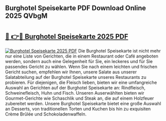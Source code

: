 ## Burghotel Speisekarte PDF Download Online 2025 QVbgM

# <h2><a href="http://gccy69m.nevu.top/?p=Burghotel+Speisekarte">🔗 👉🔴 Burghotel Speisekarte 2025 PDF</a></h2>

[![Burghotel Speisekarte 2025 PDF](https://i.imgur.com/dBaPXMq.png)](http://gccy69m.nevu.top/?p=Burghotel+Speisekarte)
Die Burghotel Speisekarte ist nicht mehr nur eine Liste von Gerichten, die in einem Restaurant oder Café angeboten werden, sondern auch eine Gelegenheit für Sie, ein leckeres und für Sie passendes Gericht zu wählen. Wenn Sie nach einem leichten und frischen Gericht suchen, empfehlen wir Ihnen, unsere Salate aus unserer Salatabteilung auf der Burghotel Speisekarte unseres Restaurants zu probieren. Für diejenigen, die Fleisch lieben, bieten wir eine umfangreiche Auswahl an Gerichten auf der Burghotel Speisekarte an: Rindfleisch, Schweinefleisch, Huhn und Fisch. Unseren Auserwählten bieten wir Gourmet-Gerichte wie Schaschlik und Steak an, die auf einem Holzfeuer zubereitet werden. Unsere Burghotel Speisekarte bietet eine große Auswahl an Desserts, von traditionellen Torten und Kuchen bis hin zu exquisiten Crème Brûlée und Schokoladenwaffeln.
